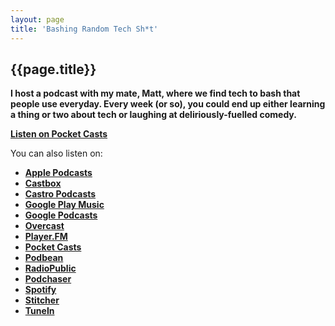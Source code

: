 ```yaml
---
layout: page
title: 'Bashing Random Tech Sh*t'
---
```


## {{page.title}}

**I host a podcast with my mate, Matt, where we find tech to bash that people use everyday. Every week (or so), you could end up either learning a thing or two about tech or laughing at deliriously-fuelled comedy.**

**[Listen on Pocket Casts](https://pca.st/Hj12)**

You can also listen on:
- **[Apple Podcasts](https://podcasts.apple.com/us/podcast/bashing-random-tech-sh-t/id1470820044)**
- **[Castbox](https://castbox.fm/channel/Bashing-Random-Tech-Sh*t-id2128009)**
- **[Castro Podcasts](https://castro.fm/podcast/54fa2e41-2f65-4756-93a9-eaa8ce8b42c7)**
- **[Google Play Music](https://play.google.com/music/m/Imtqdpdtcxrlyte7vktwkjenld4?t=Bashing_Random_Tech_Sht)**
- **[Google Podcasts](https://podcasts.google.com/?feed=aHR0cHM6Ly9hbmNob3IuZm0vcy9iNjZhM2UwL3BvZGNhc3QvcnNz)**
- **[Overcast](https://overcast.fm/itunes1470820044/bashing-random-tech-sh-t)**
- **[Player.FM](https://player.fm/series/bashing-random-tech-sht)**
- **[Pocket Casts](https://pca.st/Hj12)**
- **[Podbean](https://www.podbean.com/podcast-detail/mgyfk-96db6/Bashing-Random-Tech-Sh%2At-Podcast)**
- **[RadioPublic](https://radiopublic.com/bashing-random-tech-sht-69Owd3)**
- **[Podchaser](https://www.podchaser.com/podcasts/bashing-random-tech-sht-887400)**
- **[Spotify](https://open.spotify.com/show/4xth4XRCbjwEZJiJqVUG6d?si=E1yPOGBfQGuYmgrdrQ84Jg)**
- **[Stitcher](https://www.stitcher.com/s?fid=434738&refid=stpr)**
- **[TuneIn](https://tunein.com/podcasts/Technology-Podcasts/Bashing-Random-Tech-Sht-p1224198/)**

